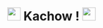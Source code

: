<h1 align="center">
    <img src="https://cultofthepartyparrot.com/flags/hd/franceparrot.gif" width="30" height="30"> 
        Kachow ! 
    <img src="https://cultofthepartyparrot.com/flags/hd/belgiumparrot.gif" width="30" height="30">
</h1>
